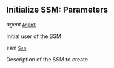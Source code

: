 

## Initialize SSM: Parameters  
  
<article>

*agent* [`Agent`](/docs/ssm-chaincode-models--page#ssm-chaincode-agent) 

Initial user of the SSM

</article>
<article>

*ssm* [`Ssm`](/docs/ssm-chaincode-models--page#signing-state-machine) 

Description of the SSM to create

</article>

